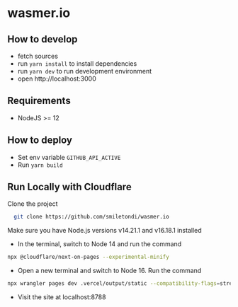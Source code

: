 # wasmer.io

## How to develop

- fetch sources
- run `yarn install` to install dependencies
- run `yarn dev` to run development environment
- open http://localhost:3000

## Requirements

- NodeJS >= 12

## How to deploy

- Set env variable `GITHUB_API_ACTIVE`
- Run `yarn build`

## Run Locally with Cloudflare

Clone the project

```bash
  git clone https://github.com/smiletondi/wasmer.io
```

Make sure you have Node.js versions v14.21.1 and v16.18.1 installed

- In the terminal, switch to Node 14 and run the command 
```bash
npx @cloudflare/next-on-pages --experimental-minify 
```
- Open a new terminal and switch to Node 16. Run the command 
```bash 
npx wrangler pages dev .vercel/output/static --compatibility-flags=streams_enable_constructors --compatibility-flags=no_global_navigator
```
- Visit the site at localhost:8788
